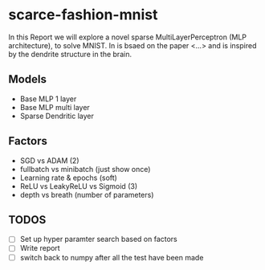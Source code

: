 # scarce-fashion-mnist

In this Report we will explore a novel sparse MultiLayerPerceptron (MLP architecture), to solve MNIST. In is bsaed on the paper <...> and is inspired by the dendrite structure in the brain. 

## Models

- Base MLP 1 layer
- Base MLP multi layer
- Sparse Dendritic layer

## Factors

- SGD vs ADAM (2)
- fullbatch vs minibatch (just show once)
- Learning rate & epochs (soft)
- ReLU vs LeakyReLU vs Sigmoid (3)
- depth vs breath (number of parameters)

## TODOS

- [ ] Set up hyper paramter search based on factors
- [ ] Write report
- [ ] switch back to numpy after all the test have been made